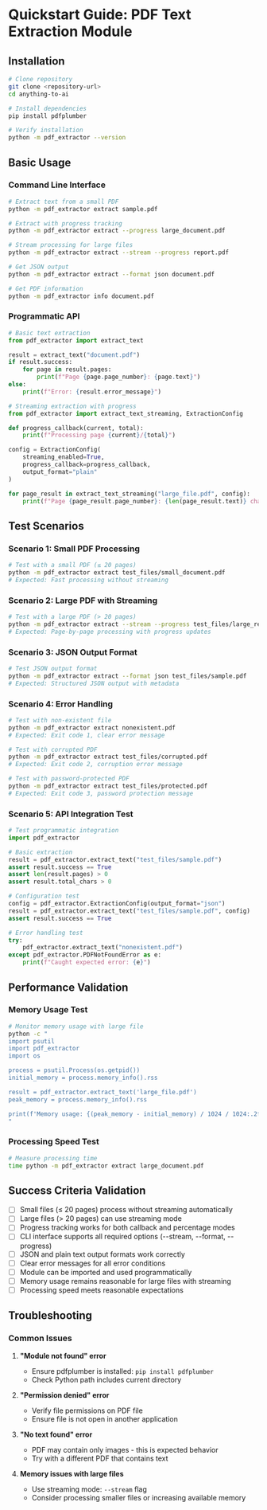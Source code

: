# Quickstart Guide: PDF Text Extraction Module

## Installation

```bash
# Clone repository
git clone <repository-url>
cd anything-to-ai

# Install dependencies
pip install pdfplumber

# Verify installation
python -m pdf_extractor --version
```

## Basic Usage

### Command Line Interface

```bash
# Extract text from a small PDF
python -m pdf_extractor extract sample.pdf

# Extract with progress tracking
python -m pdf_extractor extract --progress large_document.pdf

# Stream processing for large files
python -m pdf_extractor extract --stream --progress report.pdf

# Get JSON output
python -m pdf_extractor extract --format json document.pdf

# Get PDF information
python -m pdf_extractor info document.pdf
```

### Programmatic API

```python
# Basic text extraction
from pdf_extractor import extract_text

result = extract_text("document.pdf")
if result.success:
    for page in result.pages:
        print(f"Page {page.page_number}: {page.text}")
else:
    print(f"Error: {result.error_message}")

# Streaming extraction with progress
from pdf_extractor import extract_text_streaming, ExtractionConfig

def progress_callback(current, total):
    print(f"Processing page {current}/{total}")

config = ExtractionConfig(
    streaming_enabled=True,
    progress_callback=progress_callback,
    output_format="plain"
)

for page_result in extract_text_streaming("large_file.pdf", config):
    print(f"Page {page_result.page_number}: {len(page_result.text)} chars")
```

## Test Scenarios

### Scenario 1: Small PDF Processing

```bash
# Test with a small PDF (≤ 20 pages)
python -m pdf_extractor extract test_files/small_document.pdf
# Expected: Fast processing without streaming
```

### Scenario 2: Large PDF with Streaming

```bash
# Test with a large PDF (> 20 pages)
python -m pdf_extractor extract --stream --progress test_files/large_report.pdf
# Expected: Page-by-page processing with progress updates
```

### Scenario 3: JSON Output Format

```bash
# Test JSON output format
python -m pdf_extractor extract --format json test_files/sample.pdf
# Expected: Structured JSON output with metadata
```

### Scenario 4: Error Handling

```bash
# Test with non-existent file
python -m pdf_extractor extract nonexistent.pdf
# Expected: Exit code 1, clear error message

# Test with corrupted PDF
python -m pdf_extractor extract test_files/corrupted.pdf
# Expected: Exit code 2, corruption error message

# Test with password-protected PDF
python -m pdf_extractor extract test_files/protected.pdf
# Expected: Exit code 3, password protection message
```

### Scenario 5: API Integration Test

```python
# Test programmatic integration
import pdf_extractor

# Basic extraction
result = pdf_extractor.extract_text("test_files/sample.pdf")
assert result.success == True
assert len(result.pages) > 0
assert result.total_chars > 0

# Configuration test
config = pdf_extractor.ExtractionConfig(output_format="json")
result = pdf_extractor.extract_text("test_files/sample.pdf", config)
assert result.success == True

# Error handling test
try:
    pdf_extractor.extract_text("nonexistent.pdf")
except pdf_extractor.PDFNotFoundError as e:
    print(f"Caught expected error: {e}")
```

## Performance Validation

### Memory Usage Test

```bash
# Monitor memory usage with large file
python -c "
import psutil
import pdf_extractor
import os

process = psutil.Process(os.getpid())
initial_memory = process.memory_info().rss

result = pdf_extractor.extract_text('large_file.pdf')
peak_memory = process.memory_info().rss

print(f'Memory usage: {(peak_memory - initial_memory) / 1024 / 1024:.2f} MB')
"
```

### Processing Speed Test

```bash
# Measure processing time
time python -m pdf_extractor extract large_document.pdf
```

## Success Criteria Validation

- [ ] Small files (≤ 20 pages) process without streaming automatically
- [ ] Large files (> 20 pages) can use streaming mode
- [ ] Progress tracking works for both callback and percentage modes
- [ ] CLI interface supports all required options (--stream, --format, --progress)
- [ ] JSON and plain text output formats work correctly
- [ ] Clear error messages for all error conditions
- [ ] Module can be imported and used programmatically
- [ ] Memory usage remains reasonable for large files with streaming
- [ ] Processing speed meets reasonable expectations

## Troubleshooting

### Common Issues

1. **"Module not found" error**

   - Ensure pdfplumber is installed: `pip install pdfplumber`
   - Check Python path includes current directory

2. **"Permission denied" error**

   - Verify file permissions on PDF file
   - Ensure file is not open in another application

3. **"No text found" error**

   - PDF may contain only images - this is expected behavior
   - Try with a different PDF that contains text

4. **Memory issues with large files**
   - Use streaming mode: `--stream` flag
   - Consider processing smaller files or increasing available memory
